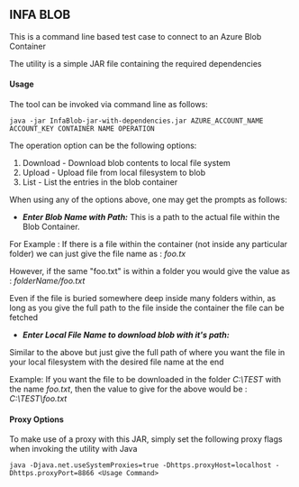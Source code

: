 ## INFA BLOB

This is a command line based test case to connect to an Azure Blob Container

The utility is a simple JAR file containing the required dependencies

#### Usage

The tool can be invoked via command line as follows:

```
java -jar InfaBlob-jar-with-dependencies.jar AZURE_ACCOUNT_NAME ACCOUNT_KEY CONTAINER NAME OPERATION
```

The operation option can be the following options:

1. Download - Download blob contents to local file system
2. Upload - Upload file from local filesystem to blob
3. List - List the entries in the blob container

When using any of the options above, one may get the prompts as follows:

- ***Enter Blob Name with Path:*** This is a path to the actual file within the Blob Container.

For Example : If there is a file within the container (not inside any particular folder) we can just give the file name as : *foo.tx*

However, if the same "foo.txt" is within a folder you would give the value as : *folderName/foo.txt*

Even if the file is buried somewhere deep inside many folders within, as long as you give the full path to the file inside the container the file can be fetched

- ***Enter Local File Name to download blob with it's path:***

Similar to the above but just give the full path of where you want the file in your local filesystem with the desired file name at the end

Example: If you want the file to be downloaded in the folder *C:\TEST* with the name *foo.txt*, then the value to give for the above would be : *C:\TEST\foo.txt*

#### Proxy Options

To make use of a proxy with this JAR, simply set the following proxy flags when invoking the utility with Java

```java -Djava.net.useSystemProxies=true -Dhttps.proxyHost=localhost -Dhttps.proxyPort=8866 <Usage Command>```
